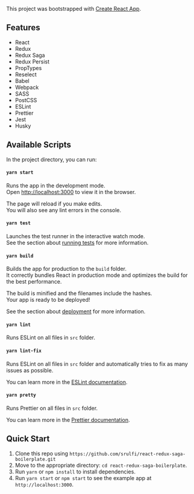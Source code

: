 This project was bootstrapped with [Create React App](https://github.com/facebook/create-react-app).

## Features

- React
- Redux
- Redux Saga
- Redux Persist
- PropTypes
- Reselect
- Babel
- Webpack
- SASS
- PostCSS
- ESLint
- Prettier
- Jest
- Husky

## Available Scripts

In the project directory, you can run:

#### `yarn start`

Runs the app in the development mode.<br>
Open [http://localhost:3000](http://localhost:3000) to view it in the browser.

The page will reload if you make edits.<br>
You will also see any lint errors in the console.

#### `yarn test`

Launches the test runner in the interactive watch mode.<br>
See the section about [running tests](https://facebook.github.io/create-react-app/docs/running-tests) for more information.

#### `yarn build`

Builds the app for production to the `build` folder.<br>
It correctly bundles React in production mode and optimizes the build for the best performance.

The build is minified and the filenames include the hashes.<br>
Your app is ready to be deployed!

See the section about [deployment](https://facebook.github.io/create-react-app/docs/deployment) for more information.

#### `yarn lint`

Runs ESLint on all files in `src` folder.

#### `yarn lint-fix`

Runs ESLint on all files in `src` folder and automatically tries to fix as many issues as possible.

You can learn more in the [ESLint documentation](https://eslint.org/docs/user-guide/).

#### `yarn pretty`

Runs Prettier on all files in `src` folder.<br>

You can learn more in the [Prettier documentation](https://prettier.io/docs/en/index.html).

## Quick Start

1. Clone this repo using `https://github.com/srulfi/react-redux-saga-boilerplate.git`
2. Move to the appropriate directory: `cd react-redux-saga-boilerplate`.<br />
3. Run `yarn` or `npm install` to install dependencies.<br />
4. Run `yarn start` or `npm start` to see the example app at `http://localhost:3000`.
